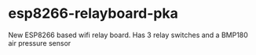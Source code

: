 # esp8266-relayboard-pka
New ESP8266 based wifi relay board. Has 3 relay switches and a BMP180 air pressure sensor
